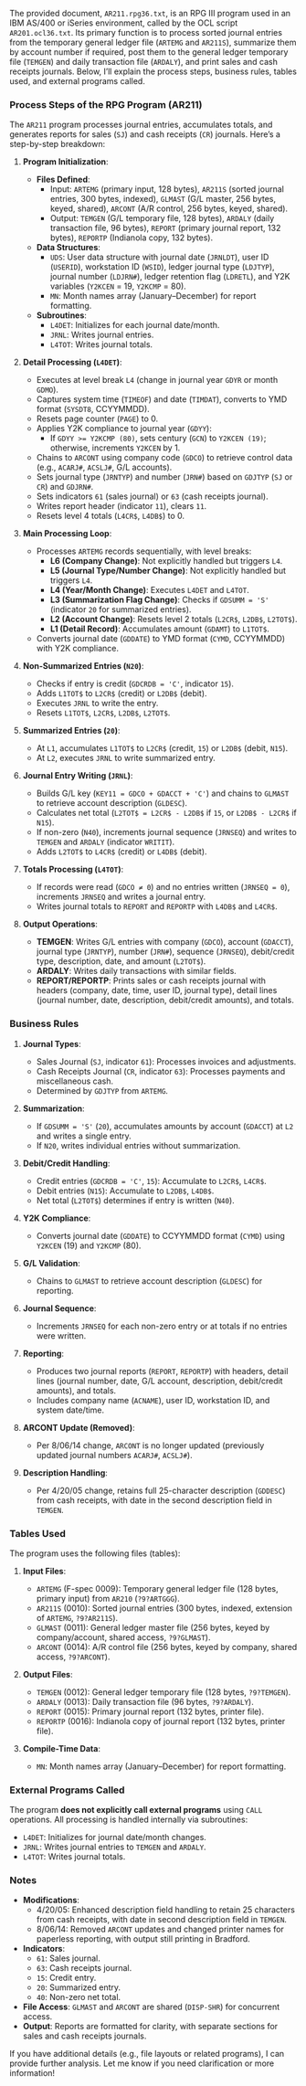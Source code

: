 The provided document, `AR211.rpg36.txt`, is an RPG III program used in an IBM AS/400 or iSeries environment, called by the OCL script `AR201.ocl36.txt`. Its primary function is to process sorted journal entries from the temporary general ledger file (`ARTEMG` and `AR211S`), summarize them by account number if required, post them to the general ledger temporary file (`TEMGEN`) and daily transaction file (`ARDALY`), and print sales and cash receipts journals. Below, I’ll explain the process steps, business rules, tables used, and external programs called.

### Process Steps of the RPG Program (AR211)

The `AR211` program processes journal entries, accumulates totals, and generates reports for sales (`SJ`) and cash receipts (`CR`) journals. Here’s a step-by-step breakdown:

1. **Program Initialization**:
   - **Files Defined**:
     - Input: `ARTEMG` (primary input, 128 bytes), `AR211S` (sorted journal entries, 300 bytes, indexed), `GLMAST` (G/L master, 256 bytes, keyed, shared), `ARCONT` (A/R control, 256 bytes, keyed, shared).
     - Output: `TEMGEN` (G/L temporary file, 128 bytes), `ARDALY` (daily transaction file, 96 bytes), `REPORT` (primary journal report, 132 bytes), `REPORTP` (Indianola copy, 132 bytes).
   - **Data Structures**:
     - `UDS`: User data structure with journal date (`JRNLDT`), user ID (`USERID`), workstation ID (`WSID`), ledger journal type (`LDJTYP`), journal number (`LDJRN#`), ledger retention flag (`LDRETL`), and Y2K variables (`Y2KCEN` = 19, `Y2KCMP` = 80).
     - `MN`: Month names array (January–December) for report formatting.
   - **Subroutines**:
     - `L4DET`: Initializes for each journal date/month.
     - `JRNL`: Writes journal entries.
     - `L4TOT`: Writes journal totals.

2. **Detail Processing (`L4DET`)**:
   - Executes at level break `L4` (change in journal year `GDYR` or month `GDMO`).
   - Captures system time (`TIMEOF`) and date (`TIMDAT`), converts to YMD format (`SYSDT8`, CCYYMMDD).
   - Resets page counter (`PAGE`) to 0.
   - Applies Y2K compliance to journal year (`GDYY`):
     - If `GDYY >= Y2KCMP (80)`, sets century (`GCN`) to `Y2KCEN (19)`; otherwise, increments `Y2KCEN` by 1.
   - Chains to `ARCONT` using company code (`GDCO`) to retrieve control data (e.g., `ACARJ#`, `ACSLJ#`, G/L accounts).
   - Sets journal type (`JRNTYP`) and number (`JRN#`) based on `GDJTYP` (`SJ` or `CR`) and `GDJRN#`.
   - Sets indicators `61` (sales journal) or `63` (cash receipts journal).
   - Writes report header (indicator `11`), clears `11`.
   - Resets level 4 totals (`L4CR$`, `L4DB$`) to 0.

3. **Main Processing Loop**:
   - Processes `ARTEMG` records sequentially, with level breaks:
     - **L6 (Company Change)**: Not explicitly handled but triggers `L4`.
     - **L5 (Journal Type/Number Change)**: Not explicitly handled but triggers `L4`.
     - **L4 (Year/Month Change)**: Executes `L4DET` and `L4TOT`.
     - **L3 (Summarization Flag Change)**: Checks if `GDSUMM = 'S'` (indicator `20` for summarized entries).
     - **L2 (Account Change)**: Resets level 2 totals (`L2CR$`, `L2DB$`, `L2TOT$`).
     - **L1 (Detail Record)**: Accumulates amount (`GDAMT`) to `L1TOT$`.
   - Converts journal date (`GDDATE`) to YMD format (`CYMD`, CCYYMMDD) with Y2K compliance.

4. **Non-Summarized Entries (`N20`)**:
   - Checks if entry is credit (`GDCRDB = 'C'`, indicator `15`).
   - Adds `L1TOT$` to `L2CR$` (credit) or `L2DB$` (debit).
   - Executes `JRNL` to write the entry.
   - Resets `L1TOT$`, `L2CR$`, `L2DB$`, `L2TOT$`.

5. **Summarized Entries (`20`)**:
   - At `L1`, accumulates `L1TOT$` to `L2CR$` (credit, `15`) or `L2DB$` (debit, `N15`).
   - At `L2`, executes `JRNL` to write summarized entry.

6. **Journal Entry Writing (`JRNL`)**:
   - Builds G/L key (`KEY11 = GDCO + GDACCT + 'C'`) and chains to `GLMAST` to retrieve account description (`GLDESC`).
   - Calculates net total (`L2TOT$ = L2CR$ - L2DB$` if `15`, or `L2DB$ - L2CR$` if `N15`).
   - If non-zero (`N40`), increments journal sequence (`JRNSEQ`) and writes to `TEMGEN` and `ARDALY` (indicator `WRITIT`).
   - Adds `L2TOT$` to `L4CR$` (credit) or `L4DB$` (debit).

7. **Totals Processing (`L4TOT`)**:
   - If records were read (`GDCO ≠ 0`) and no entries written (`JRNSEQ = 0`), increments `JRNSEQ` and writes a journal entry.
   - Writes journal totals to `REPORT` and `REPORTP` with `L4DB$` and `L4CR$`.

8. **Output Operations**:
   - **TEMGEN**: Writes G/L entries with company (`GDCO`), account (`GDACCT`), journal type (`JRNTYP`), number (`JRN#`), sequence (`JRNSEQ`), debit/credit type, description, date, and amount (`L2TOT$`).
   - **ARDALY**: Writes daily transactions with similar fields.
   - **REPORT/REPORTP**: Prints sales or cash receipts journal with headers (company, date, time, user ID, journal type), detail lines (journal number, date, description, debit/credit amounts), and totals.

### Business Rules

1. **Journal Types**:
   - Sales Journal (`SJ`, indicator `61`): Processes invoices and adjustments.
   - Cash Receipts Journal (`CR`, indicator `63`): Processes payments and miscellaneous cash.
   - Determined by `GDJTYP` from `ARTEMG`.

2. **Summarization**:
   - If `GDSUMM = 'S'` (`20`), accumulates amounts by account (`GDACCT`) at `L2` and writes a single entry.
   - If `N20`, writes individual entries without summarization.

3. **Debit/Credit Handling**:
   - Credit entries (`GDCRDB = 'C'`, `15`): Accumulate to `L2CR$`, `L4CR$`.
   - Debit entries (`N15`): Accumulate to `L2DB$`, `L4DB$`.
   - Net total (`L2TOT$`) determines if entry is written (`N40`).

4. **Y2K Compliance**:
   - Converts journal date (`GDDATE`) to CCYYMMDD format (`CYMD`) using `Y2KCEN` (19) and `Y2KCMP` (80).

5. **G/L Validation**:
   - Chains to `GLMAST` to retrieve account description (`GLDESC`) for reporting.

6. **Journal Sequence**:
   - Increments `JRNSEQ` for each non-zero entry or at totals if no entries were written.

7. **Reporting**:
   - Produces two journal reports (`REPORT`, `REPORTP`) with headers, detail lines (journal number, date, G/L account, description, debit/credit amounts), and totals.
   - Includes company name (`ACNAME`), user ID, workstation ID, and system date/time.

8. **ARCONT Update (Removed)**:
   - Per 8/06/14 change, `ARCONT` is no longer updated (previously updated journal numbers `ACARJ#`, `ACSLJ#`).

9. **Description Handling**:
   - Per 4/20/05 change, retains full 25-character description (`GDDESC`) from cash receipts, with date in the second description field in `TEMGEN`.

### Tables Used

The program uses the following files (tables):
1. **Input Files**:
   - `ARTEMG` (F-spec 0009): Temporary general ledger file (128 bytes, primary input) from `AR210` (`?9?ARTGGG`).
   - `AR211S` (0010): Sorted journal entries (300 bytes, indexed, extension of `ARTEMG`, `?9?AR211S`).
   - `GLMAST` (0011): General ledger master file (256 bytes, keyed by company/account, shared access, `?9?GLMAST`).
   - `ARCONT` (0014): A/R control file (256 bytes, keyed by company, shared access, `?9?ARCONT`).

2. **Output Files**:
   - `TEMGEN` (0012): General ledger temporary file (128 bytes, `?9?TEMGEN`).
   - `ARDALY` (0013): Daily transaction file (96 bytes, `?9?ARDALY`).
   - `REPORT` (0015): Primary journal report (132 bytes, printer file).
   - `REPORTP` (0016): Indianola copy of journal report (132 bytes, printer file).

3. **Compile-Time Data**:
   - `MN`: Month names array (January–December) for report formatting.

### External Programs Called

The program **does not explicitly call external programs** using `CALL` operations. All processing is handled internally via subroutines:
- `L4DET`: Initializes for journal date/month changes.
- `JRNL`: Writes journal entries to `TEMGEN` and `ARDALY`.
- `L4TOT`: Writes journal totals.

### Notes
- **Modifications**:
  - 4/20/05: Enhanced description field handling to retain 25 characters from cash receipts, with date in second description field in `TEMGEN`.
  - 8/06/14: Removed `ARCONT` updates and changed printer names for paperless reporting, with output still printing in Bradford.
- **Indicators**:
  - `61`: Sales journal.
  - `63`: Cash receipts journal.
  - `15`: Credit entry.
  - `20`: Summarized entry.
  - `40`: Non-zero net total.
- **File Access**: `GLMAST` and `ARCONT` are shared (`DISP-SHR`) for concurrent access.
- **Output**: Reports are formatted for clarity, with separate sections for sales and cash receipts journals.

If you have additional details (e.g., file layouts or related programs), I can provide further analysis. Let me know if you need clarification or more information!